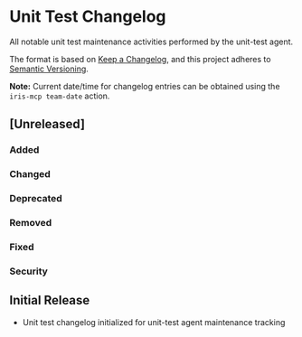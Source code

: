# Unit Test Changelog

All notable unit test maintenance activities performed by the unit-test agent.

The format is based on [Keep a Changelog](https://keepachangelog.com/en/1.1.0/),
and this project adheres to [Semantic Versioning](https://semver.org/spec/v2.0.0.html).

**Note:** Current date/time for changelog entries can be obtained using the `iris-mcp team-date` action.

## [Unreleased]

### Added
### Changed
### Deprecated
### Removed
### Fixed
### Security

## Initial Release
- Unit test changelog initialized for unit-test agent maintenance tracking